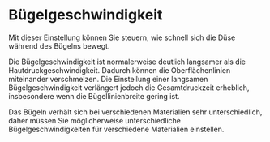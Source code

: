 Bügelgeschwindigkeit
====
Mit dieser Einstellung können Sie steuern, wie schnell sich die Düse während des Bügelns bewegt.

Die Bügelgeschwindigkeit ist normalerweise deutlich langsamer als die Hautdruckgeschwindigkeit. Dadurch können die Oberflächenlinien miteinander verschmelzen. Die Einstellung einer langsamen Bügelgeschwindigkeit verlängert jedoch die Gesamtdruckzeit erheblich, insbesondere wenn die Bügellinienbreite gering ist.

Das Bügeln verhält sich bei verschiedenen Materialien sehr unterschiedlich, daher müssen Sie möglicherweise unterschiedliche Bügelgeschwindigkeiten für verschiedene Materialien einstellen.